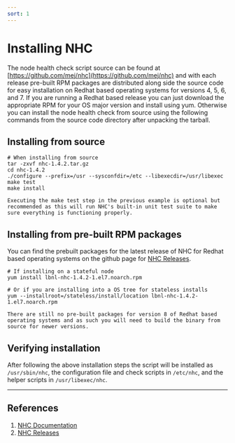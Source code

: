 ```yaml
---
sort: 1
---
```


# Installing NHC

The node health check script source can be found at [https://github.com/mej/nhc](https://github.com/mej/nhc) and with each release pre-built RPM packages are distributed along side the source code for easy installation on Redhat based operating systems for versions 4, 5, 6, and 7. If you are running a Redhat based release you can just download the appropriate RPM for your OS major version and install using yum. Otherwise you can install the node health check from source using the following commands from the source code directory after unpacking the tarball.

## Installing from source
```
# When installing from source
tar -zxvf nhc-1.4.2.tar.gz
cd nhc-1.4.2
./configure --prefix=/usr --sysconfdir=/etc --libexecdir=/usr/libexec
make test
make install
```
```note
Executing the make test step in the previous example is optional but recommended as this will run NHC's built-in unit test suite to make sure everything is functioning properly.
```

## Installing from pre-built RPM packages

You can find the prebuilt packages for the latest release of NHC for Redhat based operating systems on the github page for [NHC Releases](https://github.com/mej/nhc/releases/).

```
# If installing on a stateful node
yum install lbnl-nhc-1.4.2-1.el7.noarch.rpm

# Or if you are installing into a OS tree for stateless installs
yum --installroot=/stateless/install/location lbnl-nhc-1.4.2-1.el7.noarch.rpm
```
```warning
There are still no pre-built packages for version 8 of Redhat based operating systems and as such you will need to build the binary from source for newer versions.
```

## Verifying installation

After following the above installation steps the script will be installed as `/usr/sbin/nhc`, the configuration file and check scripts in `/etc/nhc`, and the helper scripts in `/usr/libexec/nhc`.

---
## References

1. [NHC Documentation](https://github.com/mej/nhc/blob/master/README.md)
2. [NHC Releases](https://github.com/mej/nhc/releases/)
